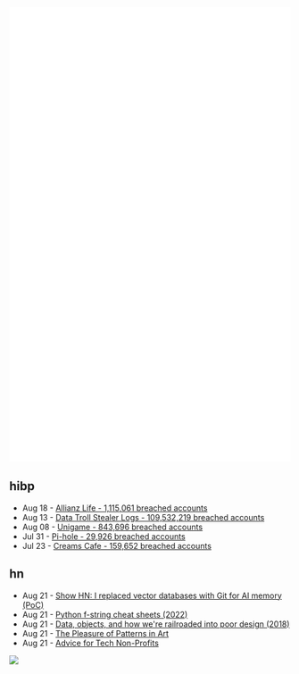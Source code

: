 ![Metrics](https://raw.githubusercontent.com/phixion/phixion/master/metrics.svg)

## hibp

<!--
for https://github.com/phixion/phixion/blob/main/.github/workflows/feeds.yml
-->
<!--START_SECTION:haveibeenpwnd-->
- Aug 18 - [Allianz Life - 1,115,061 breached accounts](https://haveibeenpwned.com/Breach/AllianzLife)
- Aug 13 - [Data Troll Stealer Logs - 109,532,219 breached accounts](https://haveibeenpwned.com/Breach/DataTrollStealerLogs)
- Aug 08 - [Unigame - 843,696 breached accounts](https://haveibeenpwned.com/Breach/Unigame)
- Jul 31 - [Pi-hole - 29,926 breached accounts](https://haveibeenpwned.com/Breach/ThePi-Hole)
- Jul 23 - [Creams Cafe - 159,652 breached accounts](https://haveibeenpwned.com/Breach/CreamsCafe)
<!--END_SECTION:haveibeenpwnd-->

## hn

<!--
for https://github.com/phixion/phixion/blob/main/.github/workflows/feeds.yml
-->
<!--START_SECTION:hn-->
- Aug 21 - [Show HN: I replaced vector databases with Git for AI memory (PoC)](https://github.com/Growth-Kinetics/DiffMem)
- Aug 21 - [Python f-string cheat sheets (2022)](https://fstring.help/cheat/)
- Aug 21 - [Data, objects, and how we're railroaded into poor design (2018)](https://www.tedinski.com/2018/01/23/data-objects-and-being-railroaded-into-misdesign.html)
- Aug 21 - [The Pleasure of Patterns in Art](https://thereader.mitpress.mit.edu/why-repetition-in-art-pleases-the-brain/)
- Aug 21 - [Advice for Tech Non-Profits](https://mitchellh.com/writing/advice-for-tech-nonprofits)
<!--END_SECTION:hn-->

<!--
for https://yhype.me
-->
![](https://hit.yhype.me/github/profile?user_id=13013670)
